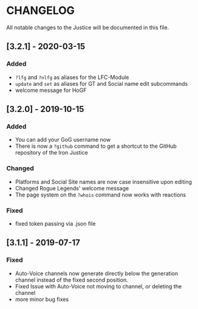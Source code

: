 # CHANGELOG
All notable changes to the Justice will be documented in this file.

## [3.2.1] - 2020-03-15
### Added
- `?lfg` and `?nlfg` as aliases for the LFC-Module
- `update` and `set` as aliases for GT and Social name edit subcommands
- welcome message for HoGF

## [3.2.0] - 2019-10-15
### Added
- You can add your GoG username now
- There is now a `?github` command to get a shortcut to the GitHub repository of the Iron Justice
### Changed
- Platforms and Social Site names are now case insensitive upon editing
- Changed Rogue Legends' welcome message
- The page system on the `?whois` command now works with reactions
### Fixed
- fixed token passing via .json file

## [3.1.1] - 2019-07-17
### Fixed 
- Auto-Voice channels now generate directly below the generation channel instead of the fixed second position.
- Fixed Issue with Auto-Voice not moving to channel, or deleting the channel
- more minor bug fixes
